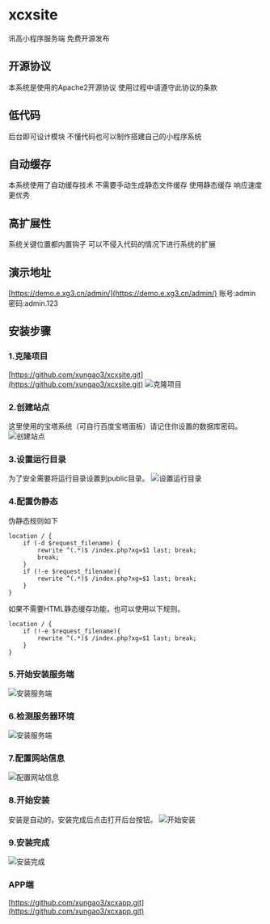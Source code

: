 # xcxsite
讯高小程序服务端 免费开源发布
## 开源协议
本系统是使用的Apache2开源协议 使用过程中请遵守此协议的条款
## 低代码
后台即可设计模块 不懂代码也可以制作搭建自己的小程序系统
## 自动缓存
本系统使用了自动缓存技术 不需要手动生成静态文件缓存 使用静态缓存 响应速度更优秀
## 高扩展性
系统关键位置都内置钩子 可以不侵入代码的情况下进行系统的扩展

## 演示地址
[https://demo.e.xg3.cn/admin/](https://demo.e.xg3.cn/admin/)
账号:admin 密码:admin.123

## 安装步骤
### 1.克隆项目
[https://github.com/xungao3/xcxsite.git](https://github.com/xungao3/xcxsite.git)
![克隆项目](https://e.xg3.cn/upload/202309/06/72fbd26cf01eb270.jpg)
### 2.创建站点
这里使用的宝塔系统（可自行百度宝塔面板）请记住你设置的数据库密码。
![创建站点](https://e.xg3.cn/upload/202309/06/40c27b969486b52d.jpg)
### 3.设置运行目录
为了安全需要将运行目录设置到public目录。
![设置运行目录](https://e.xg3.cn/upload/202309/06/0724d6fb2d7a6f5a.png)
### 4.配置伪静态
伪静态规则如下
```nginx
location / {
	if (-d $request_filename) {
		rewrite ^(.*)$ /index.php?xg=$1 last; break;
		break;
	}
	if (!-e $request_filename){
		rewrite ^(.*)$ /index.php?xg=$1 last; break;
	}
}
```
如果不需要HTML静态缓存功能，也可以使用以下规则。
```nginx
location / {
	if (!-e $request_filename){
		rewrite ^(.*)$ /index.php?xg=$1 last; break;
	}
}
```
### 5.开始安装服务端
![安装服务端](https://e.xg3.cn/upload/202309/06/38e20c8c7432cdd1.png)
### 6.检测服务器环境
![安装服务端](https://e.xg3.cn/upload/202309/06/c11f9470b07a8747.png)
### 7.配置网站信息
![配置网站信息](https://e.xg3.cn/upload/202309/06/2e0e9fdc2245bd8e.png)
### 8.开始安装
安装是自动的，安装完成后点击打开后台按钮。
![开始安装](https://e.xg3.cn/upload/202309/06/a4b27b5543971a08.png)
### 9.安装完成
![安装完成](https://e.xg3.cn/upload/202309/06/f69f0cd0ad660e55.png)
### APP端
[https://github.com/xungao3/xcxapp.git](https://github.com/xungao3/xcxapp.git)